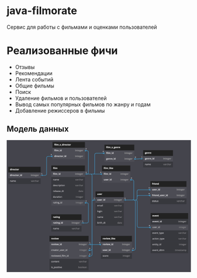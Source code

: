 # java-filmorate
Cервис для работы с фильмами и оценками пользователей

# Реализованные фичи
* Отзывы
* Рекомендации
* Лента событий
* Общие фильмы
* Поиск
* Удаление фильмов и пользователей
* Вывод самых популярных фильмов по жанру и годам
* Добавление режиссеров в фильмы

## Модель данных
![DB Model](https://github.com/greblovp/java-filmorate/blob/main/src/main/resources/db_model.jpg)
